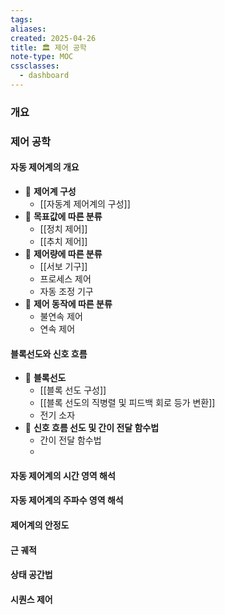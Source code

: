```yaml
---
tags:
aliases: 
created: 2025-04-26
title: 🏛️ 제어 공학
note-type: MOC
cssclasses:
  - dashboard
---
```



### 개요


### 제어 공학

#### 자동 제어계의 개요
- 📖 **제어계 구성**
	- [[자동계 제어계의 구성]]
- 📖 **목표값에 따른 분류**
	- [[정치 제어]]
	- [[추치 제어]]
- 📖 **제어량에 따른 분류**
	- [[서보 기구]]
	- 프로세스 제어
	- 자동 조정 기구
- 📖 **제어 동작에 따른 분류**
	- 불연속 제어
	- 연속 제어

#### 블록선도와 신호 흐름
- 📖 **블록선도**
	- [[블록 선도 구성]]
	- [[블록 선도의 직병렬 및 피드백 회로 등가 변환]]
	- 전기 소자
- 📖 **신호 흐름 선도 및 간이 전달 함수법**
	- 간이 전달 함수법
	- 
#### 자동 제어계의 시간 영역 해석

#### 자동 제어계의 주파수 영역 해석

#### 제어계의 안정도

#### 근 궤적

#### 상태 공간법

#### 시퀀스 제어

